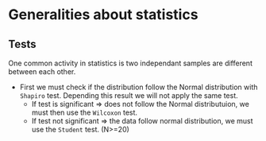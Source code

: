 # Generalities about statistics

## Tests

One common activity in statistics is two independant samples are different between each other.
  * First we must check if the distribution follow the Normal distribution with `Shapiro` test. Depending this result we will not apply the same test.
    * If test is significant => does not follow the Normal distributuion, we must then use the `Wilcoxon` test.
    * If test not significant => the data follow normal distribution, we must use the `Student` test. (N>=20)  
